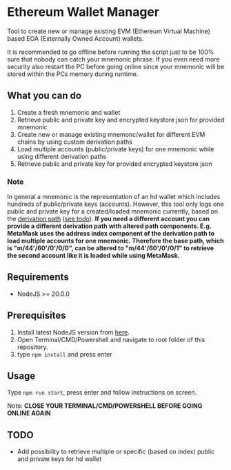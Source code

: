 # Ethereum Wallet Manager

Tool to create new or manage existing EVM (Ethereum Virtual Machine) based EOA (Externally Owned Account) wallets.

It is recommended to go offline before running the script just to be 100% sure that nobody can catch your mnemonic phrase. If you even need more security also restart the PC before going online since your mnemonic will be stored within the PCs memory during runtime.

## What you can do

1. Create a fresh mnemonic and wallet
1. Retrieve public and private key and encrypted keystore json for provided mnemonic
1. Create new or manage existing mnemonc/wallet for different EVM chains by using custom derivation paths
1. Load multiple accounts (public/private keys) for one mnemonic while using different derivation paths
1. Retrieve public and private key for provided encrypted keystore json

### Note

In general a mnemonic is the representation of an hd wallet which includes hundreds of public/private keys (accounts). However, this tool only logs one public and private key for a created/loaded mnemonic currently, based on the [derivation path](https://help.myetherwallet.com/en/articles/5867305-hd-wallets-and-derivation-paths) ([see todo](#todo)). **If you need a different account you can provide a different derivation path with altered path components. E.g. MetaMask uses the address index component of the derivation path to load multiple accounts for one mnemonic. Therefore the base path, which is "m/44'/60'/0'/0/0", can be altered to "m/44'/60'/0'/0/1" to retrieve the second account like it is loaded while using MetaMask.**

## Requirements

* NodeJS >= 20.0.0

## Prerequisites

1. Install latest NodeJS version from [here](https://nodejs.org/en/download/).
2. Open Terminal/CMD/Powershell and navigate to root folder of this repository.
3. type `npm install` and press enter

## Usage

Type `npm run start`, press enter and follow instructions on screen.

Note: **CLOSE YOUR TERMINAL/CMD/POWERSHELL BEFORE GOING ONLINE AGAIN**

## TODO

* Add possibility to retrieve multiple or specific (based on index) public and private keys for hd wallet
